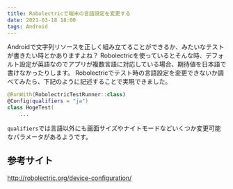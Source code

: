 ```yaml
---
title: Robolectricで端末の言語設定を変更する
date: 2021-03-18 18:00
tags: Android
---
```


Androidで文字列リソースを正しく組み立てることができるか、みたいなテストが書きたい時とかありますよね？
Robolectricを使っているとそんな時、デフォルト設定が英語なのでアプリが複数言語に対応している場合、期待値を日本語で書けなかったりします。
Robolectricでテスト時の言語設定を変更できないか調べてみたら、下記のように記述することで実現できました。

```kotlin
@RunWith(RobolectricTestRunner::class)
@Config(qualifiers = "ja")
class HogeTest(
    ...
```

`qualifiers`では言語以外にも画面サイズやナイトモードなどいくつか変更可能なパラメータがあるようです。


## 参考サイト
http://robolectric.org/device-configuration/
